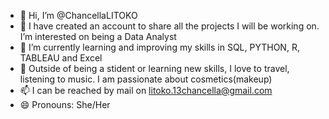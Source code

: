 - 👋 Hi, I’m @ChancellaLITOKO
- 👀 I have created an account to share all the projects I will be working on. I’m interested on being a Data Analyst
- 🌱 I’m currently learning and improving my skills in SQL, PYTHON, R, TABLEAU and Excel
- 💞️ Outside of being a stident or learning new skills, I love to travel, listening to music. I am passionate about cosmetics(makeup)
- 📫 I can be reached by mail on litoko.13chancella@gmail.com
- 😄 Pronouns: She/Her
  

<!---
ChancellaLITOKO/ChancellaLITOKO is a ✨ special ✨ repository because its `README.md` (this file) appears on your GitHub profile.
You can click the Preview link to take a look at your changes.
--->
